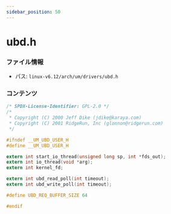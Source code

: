 ```yaml
---
sidebar_position: 50
---
```

# ubd.h

### ファイル情報

- パス: `linux-v6.12/arch/um/drivers/ubd.h`

### コンテンツ

```h
/* SPDX-License-Identifier: GPL-2.0 */
/* 
 * Copyright (C) 2000 Jeff Dike (jdike@karaya.com)
 * Copyright (C) 2001 RidgeRun, Inc (glonnon@ridgerun.com)
 */

#ifndef __UM_UBD_USER_H
#define __UM_UBD_USER_H

extern int start_io_thread(unsigned long sp, int *fds_out);
extern int io_thread(void *arg);
extern int kernel_fd;

extern int ubd_read_poll(int timeout);
extern int ubd_write_poll(int timeout);

#define UBD_REQ_BUFFER_SIZE 64

#endif


```
